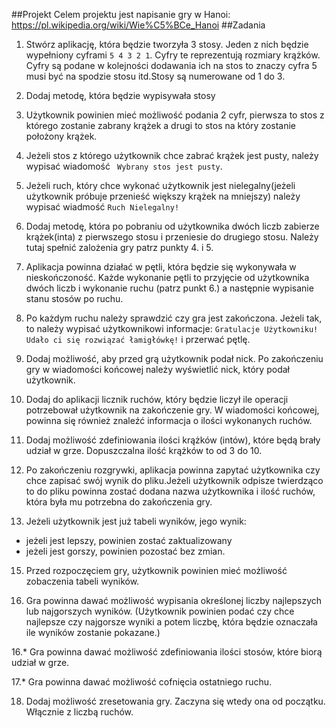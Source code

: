 ##Projekt
Celem projektu jest napisanie gry w Hanoi:
https://pl.wikipedia.org/wiki/Wie%C5%BCe_Hanoi
##Zadania

1. Stwórz aplikację, która będzie tworzyła 3 stosy. Jeden z nich będzie wypełniony cyframi `5 4 3 2 1`. Cyfry te reprezentują rozmiary krążków. Cyfry są podane w kolejności dodawania ich na stos to znaczy cyfra 5 musi być na spodzie stosu itd.Stosy są numerowane od 1 do 3.

2. Dodaj metodę, która będzie wypisywała stosy

3. Użytkownik powinien mieć możliwość podania 2 cyfr, pierwsza to stos z którego zostanie zabrany krążek a drugi to stos na który zostanie położony krążek.

4. Jeżeli stos z którego użytkownik chce zabrać krążek jest pusty, należy wypisać wiadomość `
Wybrany stos jest pusty`.

5. Jeżeli ruch, który chce wykonać użytkownik jest nielegalny(jeżeli użytkownik próbuje przenieść większy krążek na mniejszy) należy wypisać wiadmość `Ruch Nielegalny!`

6. Dodaj metodę, która po pobraniu od użytkownika dwóch liczb zabierze krążek(inta) z pierwszego stosu i przeniesie do drugiego stosu. Należy tutaj spełnić zalożenia gry patrz punkty 4. i 5.

8. Aplikacja powinna działać w pętli, która będzie się wykonywała w nieskończoność. Każde wykonanie pętli to przyjęcie od użytkownika dwóch liczb i wykonanie ruchu (patrz punkt 6.) a następnie wypisanie stanu stosów po ruchu.

7. Po każdym ruchu należy sprawdzić czy gra jest zakończona. Jeżeli tak, to należy wypisać użytkownikowi informacje: `Gratulacje Użytkowniku! Udało ci się rozwiązać łamigłówkę!` i przerwać pętlę.

8. Dodaj możliwość, aby przed grą użytkownik podał nick. Po zakończeniu gry w wiadomości końcowej należy wyświetlić nick, który podał użytkownik.

9. Dodaj do aplikacji licznik ruchów, który będzie liczył ile operacji potrzebował użytkownik na zakończenie gry. W wiadomości końcowej, powinna się również znaleźć informacja o ilości wykonanych ruchów.

11. Dodaj możliwość zdefiniowania ilości krążków (intów), które będą brały udział w grze. Dopuszczalna ilość krążków to od 3 do 10.

13. Po zakończeniu rozgrywki, aplikacja powinna zapytać użytkownika czy chce zapisać swój wynik do pliku.Jeżeli użytkownik odpisze twierdząco to do pliku powinna zostać dodana nazwa użytkownika i ilość ruchów, która była mu potrzebna do zakończenia gry.

14. Jeżeli użytkownik jest już tabeli wyników, jego wynik:
- jeżeli jest lepszy, powinien zostać zaktualizowany
- jeżeli jest gorszy, powinien pozostać bez zmian.

15. Przed rozpoczęciem gry, użytkownik powinien mieć możliwość zobaczenia tabeli wyników.

14. Gra powinna dawać możliwość wypisania określonej liczby najlepszych lub najgorszych wyników. (Użytkownik powinien podać czy chce najlepsze czy najgorsze wyniki a potem liczbę, która będzie oznaczała ile wyników zostanie pokazane.)

16.* Gra powinna dawać możliwość zdefiniowania ilości stosów, które biorą udział w grze.

17.* Gra powinna dawać możliwość cofnięcia ostatniego ruchu.

18. Dodaj możliwość zresetowania gry. Zaczyna się wtedy ona od początku. Włącznie z liczbą ruchów.
